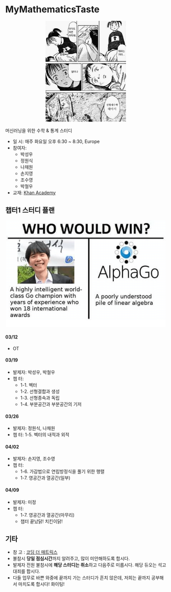 # MyMathematicsTaste

<center><img src="/etcs/선대1.jpeg" width="50%" height="50%"></center>


머신러닝을 위한 수학 & 통계 스터디
- 일  시: 매주 화요일 오후 6:30 ~ 8:30, Europe
- 참여자: 
    - 박성우
    - 정원식
    - 나채원
    - 손지영
    - 조수영
    - 박철우
- 교재: [Khan Academy](https://ko.khanacademy.org/math/linear-algebra/vectors-and-spaces)

## 챕터1 스터디 플랜

<center><img src="/etcs/선대3.png"></center>

#### 03/12
- OT

#### 03/19
- 발제자: 박성우, 박철우
- 챕  터: 
    - 1-1. 벡터
    - 1-2. 선형결합과 생성
    - 1-3. 선형종속과 독립
    - 1-4. 부분공간과 부분공간의 기저

#### 03/26
- 발제자: 정원식, 나채원
- 챕  터: 1-5. 벡터의 내적과 외적

#### 04/02
- 발제자: 손지영, 조수영
- 챕  터: 
    - 1-6. 가감법으로 연립방정식을 풀기 위한 행렬
    - 1-7. 영공간과 열공간(일부)

#### 04/09
- 발제자: 미정
- 챕  터: 
    - 1-7. 영공간과 열공간(마무리)
    - 챕터 끝났닭! 치킨이닭!

## 기타

- 참  고 : [코딩 더 매트릭스](http://www.yes24.co.kr/Product/goods/17967245)
- 불참시 **당일 점심시간**까지 알려주고, 많이 미안해하도록 합시다.
- 발제자 전원 불참시에 **해당 스터디는 취소**하고 다음주로 미룹시다. 해당 듀오는 석고대죄를 합시다.
- 다들 업무로 바쁜 와중에 끝까지 가는 스터디가 흔치 않은데, 저희는 끝까지 공부해서 마치도록 합시다! 화이팅!

